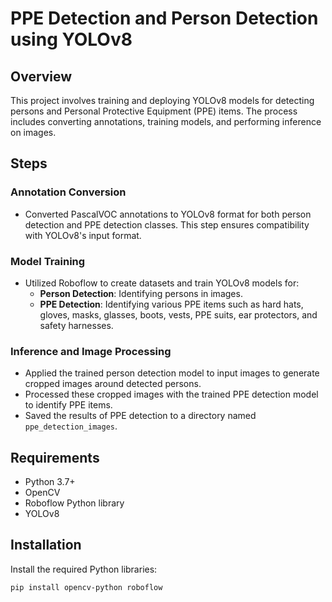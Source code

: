 # PPE Detection and Person Detection using YOLOv8

## Overview
This project involves training and deploying YOLOv8 models for detecting persons and Personal Protective Equipment (PPE) items. The process includes converting annotations, training models, and performing inference on images.

## Steps

### Annotation Conversion
- Converted PascalVOC annotations to YOLOv8 format for both person detection and PPE detection classes. This step ensures compatibility with YOLOv8's input format.

### Model Training
- Utilized Roboflow to create datasets and train YOLOv8 models for:
  - **Person Detection**: Identifying persons in images.
  - **PPE Detection**: Identifying various PPE items such as hard hats, gloves, masks, glasses, boots, vests, PPE suits, ear protectors, and safety harnesses.

### Inference and Image Processing
- Applied the trained person detection model to input images to generate cropped images around detected persons.
- Processed these cropped images with the trained PPE detection model to identify PPE items.
- Saved the results of PPE detection to a directory named `ppe_detection_images`.

## Requirements
- Python 3.7+
- OpenCV
- Roboflow Python library
- YOLOv8

## Installation
Install the required Python libraries:

```bash
pip install opencv-python roboflow
